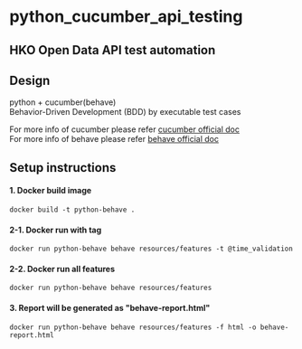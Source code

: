 # python_cucumber_api_testing

## HKO Open Data API test automation
## Design
python + cucumber(behave) \
Behavior-Driven Development (BDD) by executable test cases


For more info of cucumber please refer [cucumber official doc](https://cucumber.io/) \
For more info of behave please refer [behave official doc](https://behave.readthedocs.io/en/stable/)
## Setup instructions
#### 1. Docker build image
``
 docker build -t python-behave . 
``
#### 2-1. Docker run with tag
``
docker run python-behave behave resources/features -t @time_validation
``
#### 2-2. Docker run all features
``
docker run python-behave behave resources/features
``
#### 3. Report will be generated as "behave-report.html"
``
docker run python-behave behave resources/features -f html -o behave-report.html
``



